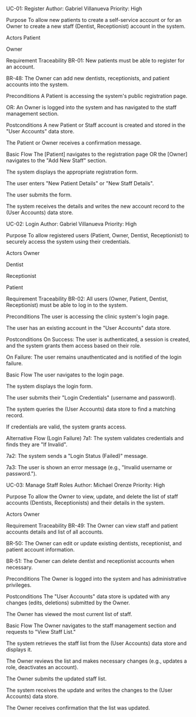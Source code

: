 UC-01: Register
Author: Gabriel Villanueva Priority: High

Purpose
To allow new patients to create a self-service account or for an Owner to create a new staff (Dentist, Receptionist) account in the system.

Actors
Patient

Owner

Requirement Traceability
BR-01: New patients must be able to register for an account.

BR-48: The Owner can add new dentists, receptionists, and patient accounts into the system.

Preconditions
A Patient is accessing the system's public registration page.

OR: An Owner is logged into the system and has navigated to the staff management section.

Postconditions
A new Patient or Staff account is created and stored in the "User Accounts" data store.

The Patient or Owner receives a confirmation message.

Basic Flow
The [Patient] navigates to the registration page OR the [Owner] navigates to the "Add New Staff" section.

The system displays the appropriate registration form.

The user enters "New Patient Details" or "New Staff Details".

The user submits the form.

The system receives the details and writes the new account record to the (User Accounts) data store.

UC-02: Login
Author: Gabriel Villanueva Priority: High

Purpose
To allow registered users (Patient, Owner, Dentist, Receptionist) to securely access the system using their credentials.

Actors
Owner

Dentist

Receptionist

Patient

Requirement Traceability
BR-02: All users (Owner, Patient, Dentist, Receptionist) must be able to log in to the system.

Preconditions
The user is accessing the clinic system's login page.

The user has an existing account in the "User Accounts" data store.

Postconditions
On Success: The user is authenticated, a session is created, and the system grants them access based on their role.

On Failure: The user remains unauthenticated and is notified of the login failure.

Basic Flow
The user navigates to the login page.

The system displays the login form.

The user submits their "Login Credentials" (username and password).

The system queries the (User Accounts) data store to find a matching record.

If credentials are valid, the system grants access.

Alternative Flow (Login Failure)
7a1: The system validates credentials and finds they are "If Invalid".

7a2: The system sends a "Login Status (Failed)" message.

7a3: The user is shown an error message (e.g., "Invalid username or password.").

UC-03: Manage Staff Roles
Author: Michael Orenze Priority: High

Purpose
To allow the Owner to view, update, and delete the list of staff accounts (Dentists, Receptionists) and their details in the system.

Actors
Owner

Requirement Traceability
BR-49: The Owner can view staff and patient accounts details and list of all accounts.

BR-50: The Owner can edit or update existing dentists, receptionist, and patient account information.

BR-51: The Owner can delete dentist and receptionist accounts when necessary.

Preconditions
The Owner is logged into the system and has administrative privileges.

Postconditions
The "User Accounts" data store is updated with any changes (edits, deletions) submitted by the Owner.

The Owner has viewed the most current list of staff.

Basic Flow
The Owner navigates to the staff management section and requests to "View Staff List."

The system retrieves the staff list from the (User Accounts) data store and displays it.

The Owner reviews the list and makes necessary changes (e.g., updates a role, deactivates an account).

The Owner submits the updated staff list.

The system receives the update and writes the changes to the (User Accounts) data store.

The Owner receives confirmation that the list was updated.